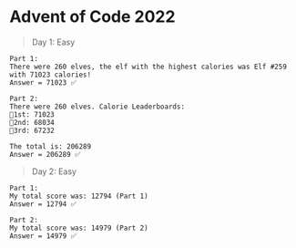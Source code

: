 # **Advent of Code 2022**

> Day 1: Easy

    Part 1:
    There were 260 elves, the elf with the highest calories was Elf #259 with 71023 calories!
    Answer = 71023 ✅
    
    Part 2:
    There were 260 elves. Calorie Leaderboards:
    🥇1st: 71023
    🥈2nd: 68034
    🥉3rd: 67232

    The total is: 206289
    Answer = 206289 ✅

> Day 2: Easy

    Part 1:
    My total score was: 12794 (Part 1)
    Answer = 12794 ✅
    
    Part 2:
    My total score was: 14979 (Part 2)
    Answer = 14979 ✅


    
    
